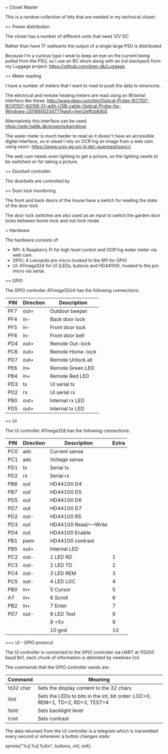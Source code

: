 = Closet Master

This is a random collection of bits that are needed in my technical closet:

== Power distribution

The closet has a number of different units that need 12V DC.

Rather than have 17 wallwarts the output of a single large PSU is distributed.

Because I'm a curious type I wnat to keep an eye on the current being pulled from the PSU, so I use an RC shunt along with an lcd-backpack from my Luggage project: https://github.com/dren-dk/Luggage



== Meter reading

I have a number of meters that I want to read to push the data to emoncms.

The electrical and remote heating meters are read using an IR/serial interface like these:
http://www.ebay.com/itm/Optical-Probe-IEC1107-IEC61107-62056-21-with-USB-cable-Optical-Probe-for-Windows-/201860023477?hash=item2effcb84b5

Alternatively this interface can be used:
https://wiki.hal9k.dk/projects/kamstrup

The water meter is much harder to read as it doesn't have an accessible digital interface, so in stead I rely on OCR'ing an image from a web cam using ssocr:
https://www.unix-ag.uni-kl.de/~auerswal/ssocr/

The web cam needs even lighting to get a picture, so the lighting needs to be
switched on for taking a picture.


== Doorbell controller

The doorbells are controlled by


== Door lock monitoring

The front and back doors of the house have a switch for reading the state of the door lock.

The door lock switches are also used as an input to switch the garden door locks between home-lock and out-lock mode.


= Hardware

The hardware consists of:

* RPI: A Raspberry Pi for high level control and OCR'ing water meter via web cam.
* GPIO: A Leonardo pro micro hooked to the RPI for GPIO
* UI: ATmega324 for UI (LEDs, buttons and HD44100), hooked to the pro micro via serial.


== GPIO

The GPIO controller ATmega32U4 has the following connections:

| PIN           | Direction     | Description  |
| ------------- | ------------- | ------------ |
| PF7 | out+ | Outdoor beeper |
| PF4 | in-  | Back door lock |
| PF5 | in-  | Front door lock |
| PF6 | in-  | Front door bell |
| PD4 | out+ | Remote Out-lock |
| PC6 | out+ | Remote Home-lock |
| PD7 | out+ | Remote Unlock all |
| PE6 | in+  | Remote Green LED |
| PB4 | in+  | Remote Red LED |
| PD3 | tx   | UI serial tx |
| PD2 | rx   | UI serial rx |
| PB0 | out+ | Internal rx LED |
| PD5 | out+ | Internal tx LED |


== UI

The UI controller ATmega328 has the following connections:


| PIN           | Direction     | Description  | Extra |
| ------------- | ------------- | ------------ | ------|
| PC0 | adc  | Current sense |
| PC1 | adc  | Voltage sense |
| PD1 | tx   | Serial tx |
| PD2 | rx   | Serial rx |
| PB6 | out  | HD44100 D4 |
| PB7 | out  | HD44100 D5 |
| PD5 | out  | HD44100 D6 |
| PD7 | out  | HD44100 D7 |
| PD2 | out- | HD44100 RS |
| PD3 | out  | HD44100 Read/~~Write |
| PD4 | out  | HD44100 Enable |
| PB1 | pwm  | HD44100 contrast |
| PB5 | out+ | Internal LED |
| PC2 | out- | 1 LED RD    | 1 |
| PC3 | out- | 2 LED TD    | 2 |
| PC4 | out- | 3 LED REM   | 3 |
| PC5 | out- | 4 LED LOC   | 4 |
| PB0 | in+  | 5 Cursor    | 5 |
| A7  | in+  | 6 Scroll    | 6 |
| PB2 | in+  | 7 Enter     | 7 |
| PD7 | out- | 8 LED Test  | 8 |
|     |      | 9 +5v       | 9 |
|     |      | 10 gnd      | 10 |

=== UI - GPIO protocol

The UI controller is connected to the GPIO controller via UART at 115200 baud 8n1, each chunk of information is
delimited by newlines (\n)

The commands that the GPIO controller sends are:

| Command     | Meaning |
| ----------- | ------- |
| !d*32 char* | Sets the display content to the 32 chars |
| !l*int*     | Sets the LEDs to bits in the int, bit order: LOC=0, REM=1, TD=2, RD=3, TEST=4 |
| !b*int*     | Sets backlight level |
| !c*int*     | Sets contrast |

The data returned from the UI controller is a telegram which is transmitted every second or whenever a button changes state:

sprints("%d,%d,%d\n", buttons, mV, mA);

